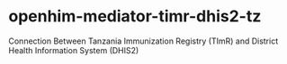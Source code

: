 # openhim-mediator-timr-dhis2-tz
Connection Between Tanzania Immunization Registry (TImR) and District Health Information System (DHIS2)
